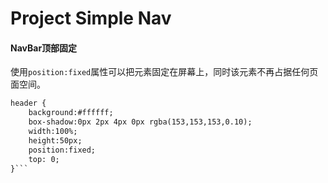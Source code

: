# Project Simple Nav
#### NavBar顶部固定
使用`position:fixed`属性可以把元素固定在屏幕上，同时该元素不再占据任何页面空间。

```HTML
header {
    background:#ffffff;
    box-shadow:0px 2px 4px 0px rgba(153,153,153,0.10);
    width:100%;
    height:50px;
    position:fixed;
    top: 0;
}```
